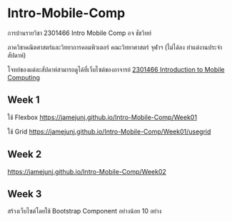 # Intro-Mobile-Comp
การบ้านรายวิชา 2301466 Intro Mobile Comp อจ ชัชวิทย์

ภาควิชาคณิตศาสตร์และวิทยาการคอมพิวเตอร์ คณะวิทยาศาสตร์ จุฬาฯ
(ไม่ได้ลง ทำแต่งานประจำสัปดาห์)

โจทย์ของแต่ละสัปดาห์สามารถดูได้ที่เว็บไซต์ของอาจารย์
[2301466 Introduction to Mobile Computing](https://cache111.com/me/2301466.html)

## Week 1
ใช้ Flexbox
https://jamejunj.github.io/Intro-Mobile-Comp/Week01

ใช้ Grid
https://jamejunj.github.io/Intro-Mobile-Comp/Week01/usegrid

## Week 2
https://jamejunj.github.io/Intro-Mobile-Comp/Week02

## Week 3
สร้างเว็บไซต์โดยใช้ Bootstrap Component อย่างน้อย 10 อย่าง
